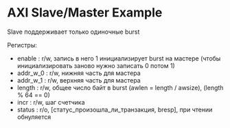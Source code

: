 # AXI Slave/Master Example

Slave поддерживает только одиночные burst

Регистры:
- enable : r/w, запись в него 1 инициализирует burst на мастере (чтобы инициализировать заново нужно записать 0 потом 1)
- addr_w_0 : r/w, нижняя часть для мастера
- addr_w_1 : r/w, верхняя часть для мастера
- length : r/w, общее число байт в burst (awlen = length / awsize), (length % 64 == 0)
- incr : r/w, шаг счетчика
- status : r/o, [статус_произошла_ли_транзакция, bresp], при чтении обнуляется